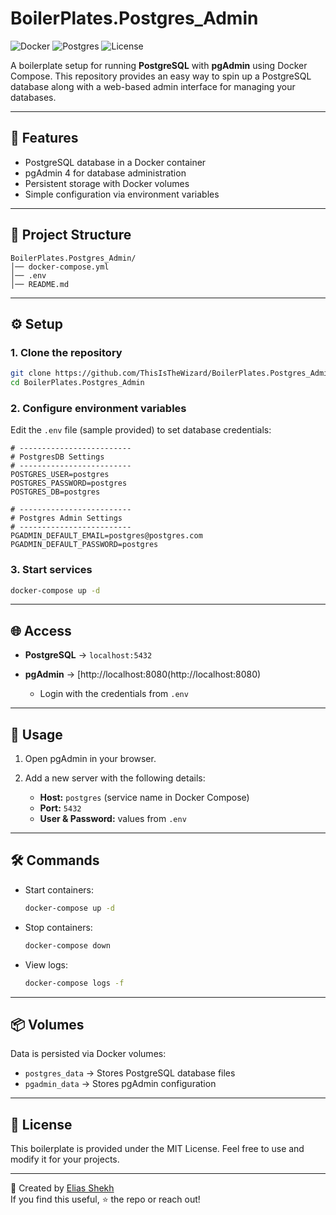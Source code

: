 # BoilerPlates.Postgres_Admin

![Docker](https://img.shields.io/badge/Docker-Ready-blue?logo=docker)
![Postgres](https://img.shields.io/badge/Postgres-17-blue?logo=postgresql)
![License](https://img.shields.io/badge/License-MIT-yellow)

A boilerplate setup for running **PostgreSQL** with **pgAdmin** using Docker Compose.
This repository provides an easy way to spin up a PostgreSQL database along with a web-based admin interface for managing your databases.

---

## 🚀 Features

- PostgreSQL database in a Docker container
- pgAdmin 4 for database administration
- Persistent storage with Docker volumes
- Simple configuration via environment variables

---

## 📂 Project Structure

```
BoilerPlates.Postgres_Admin/
│── docker-compose.yml
│── .env
│── README.md
```

---

## ⚙️ Setup

### 1. Clone the repository

```bash
git clone https://github.com/ThisIsTheWizard/BoilerPlates.Postgres_Admin.git
cd BoilerPlates.Postgres_Admin
```

### 2. Configure environment variables

Edit the `.env` file (sample provided) to set database credentials:

```env
# -------------------------
# PostgresDB Settings
# -------------------------
POSTGRES_USER=postgres
POSTGRES_PASSWORD=postgres
POSTGRES_DB=postgres

# -------------------------
# Postgres Admin Settings
# -------------------------
PGADMIN_DEFAULT_EMAIL=postgres@postgres.com
PGADMIN_DEFAULT_PASSWORD=postgres
```

### 3. Start services

```bash
docker-compose up -d
```

---

## 🌐 Access

- **PostgreSQL** → `localhost:5432`
- **pgAdmin** → [http://localhost:8080(http://localhost:8080)

  - Login with the credentials from `.env`

---

## 📖 Usage

1. Open pgAdmin in your browser.
2. Add a new server with the following details:

   - **Host:** `postgres` (service name in Docker Compose)
   - **Port:** `5432`
   - **User & Password:** values from `.env`

---

## 🛠️ Commands

- Start containers:

  ```bash
  docker-compose up -d
  ```

- Stop containers:

  ```bash
  docker-compose down
  ```

- View logs:

  ```bash
  docker-compose logs -f
  ```

---

## 📦 Volumes

Data is persisted via Docker volumes:

- `postgres_data` → Stores PostgreSQL database files
- `pgadmin_data` → Stores pgAdmin configuration

---

## 📝 License

This boilerplate is provided under the MIT License.
Feel free to use and modify it for your projects.

---

👋 Created by [Elias Shekh](https://sheikhthewizard.world)  
If you find this useful, ⭐ the repo or reach out!
